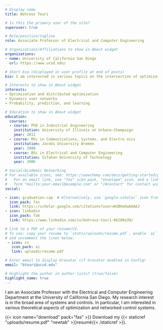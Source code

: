 ```yaml
---
# Display name
title: Behrouz Touri

# Is this the primary user of the site?
superuser: true

# Role/position/tagline
role: Associate Professor of Electrical and Computer Engineering

# Organizations/Affiliations to show in About widget
organizations:
- name: University of California San Diego
  url: https://www.ucsd.edu/

# Short bio (displayed in user profile at end of posts)
bio: I am interested in various topics on the intersection of optimization, network systems, and probability theory.

# Interests to show in About widget
interests:
- Optimization and distributed optimization
- Dynamics over networks
- Probability, prediction, and learning

# Education to show in About widget
education:
  courses:
  - course: PhD in Industrial Engineering
    institution: University of Illinois at Urbana-Champaign
    year: 2011
  - course: MSc in Communications, Systems, and Electro nics
    institution: Jacobs University Bremen 
    year: 2008
  - course: BSc in Electrical and Computer Engineering 
    institution: Isfahan University of Technology 
    year: 2006

# Social/Academic Networking
# For available icons, see: https://wowchemy.com/docs/getting-started/page-builder/#icons
#   For an email link, use "fas" icon pack, "envelope" icon, and a link in the
#   form "mailto:your-email@example.com" or "/#contact" for contact widget.
social:

- icon: graduation-cap  # Alternatively, use `google-scholar` icon from `ai` icon pack
  icon_pack: fas
  link: https://scholar.google.com/citations?user=W1BHaOwAAAAJ
- icon: linkedin
  icon_pack: fab
  link: https://www.linkedin.com/in/behrouz-touri-06200a39/

# Link to a PDF of your resume/CV.
# To use: copy your resume to `static/uploads/resume.pdf`, enable `ai` icons in `params.toml`, 
# and uncomment the lines below.
 - icon: cv
   icon_pack: ai
   link: uploads/resume.pdf

# Enter email to display Gravatar (if Gravatar enabled in Config)
email: "btouri@ucsd.edu"

# Highlight the author in author lists? (true/false)
highlight_name: true
---
```


I am an Associate Professor with the Electrical and Computer Engineering Department at the University of California San Diego. My research interest is in the broad area of systems and controls. In particular, I am interested in various theoretical aspects of optimization and networked control systems.

{{< icon name="download" pack="fas" >}} Download my {{< staticref "uploads/resume.pdf" "newtab" >}}resumé{{< /staticref >}}.
